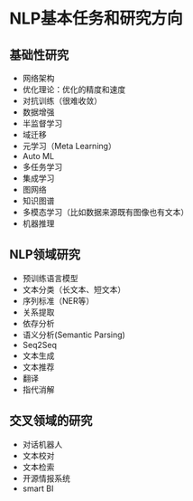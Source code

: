 # NLP基本任务和研究方向
## 基础性研究
- 网络架构
- 优化理论：优化的精度和速度
- 对抗训练（很难收敛）
- 数据增强
- 半监督学习
- 域迁移
- 元学习（Meta Learning）
- Auto ML
- 多任务学习
- 集成学习
- 图网络
- 知识图谱
- 多模态学习（比如数据来源既有图像也有文本）
- 机器推理

## NLP领域研究
- 预训练语言模型
- 文本分类（长文本、短文本）
- 序列标准（NER等）
- 关系提取
- 依存分析
- 语义分析(Semantic Parsing)
- Seq2Seq
- 文本生成
- 文本推荐
- 翻译
- 指代消解

## 交叉领域的研究
- 对话机器人
- 文本校对
- 文本检索
- 开源情报系统
- smart BI